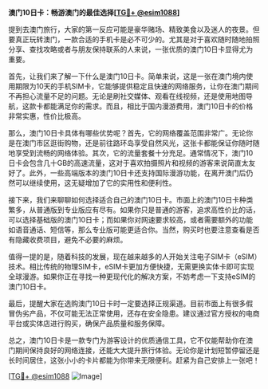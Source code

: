 **澳门10日卡：畅游澳门的最佳选择[[TG💪+ @esim1088](https://t.me/s/esim1088)]**

提到去澳门旅行，大家的第一反应可能是豪华赌场、精致美食以及迷人的夜景。但要真正玩转澳门，一款合适的手机卡是必不可少的。尤其是对于喜欢随时随地拍照分享、查找攻略或者与朋友保持联系的人来说，一张优质的澳门10日卡显得尤为重要。

首先，让我们来了解一下什么是澳门10日卡。简单来说，这是一张在澳门境内使用期限为10天的手机SIM卡，它能够提供稳定且快速的网络服务，让你在澳门期间不再担心流量不足的问题。无论是刷社交媒体、观看在线视频，还是使用地图导航，这款卡都能满足你的需求。而且，相比于国内漫游费用，澳门10日卡的价格非常实惠，性价比极高。

那么，澳门10日卡具体有哪些优势呢？首先，它的网络覆盖范围非常广。无论你是在澳门市区逛街购物，还是前往路环岛享受自然风光，这张卡都能保证你随时随地享受到流畅的网络体验。其次，它的流量套餐十分充足。通常情况下，澳门10日卡会包含几十GB的高速流量，这对于喜欢拍摄照片和视频的游客来说简直太友好了。此外，一些高端版本的澳门10日卡还支持国际漫游功能，在离开澳门后仍然可以继续使用，这无疑增加了它的实用性和便利性。

接下来，我们来聊聊如何选择适合自己的澳门10日卡。市面上的澳门10日卡种类繁多，从普通版到专业版应有尽有。如果你只是普通的游客，追求高性价比的话，可以选择基础版的澳门10日卡；而如果你对网速要求较高，或者需要额外的功能如语音通话、短信等，那么专业版可能更适合你。当然，购买时也要注意查看是否有隐藏收费项目，避免不必要的麻烦。

值得一提的是，随着科技的发展，现在越来越多的人开始关注电子SIM卡（eSIM）技术。相比传统的物理SIM卡，eSIM卡更加方便快捷，无需更换实体卡即可实现全球漫游。如果你正在寻找一种更现代化的解决方案，不妨考虑一下支持eSIM的澳门10日卡。

最后，提醒大家在选购澳门10日卡时一定要选择正规渠道。目前市面上有很多假冒伪劣产品，不仅可能无法正常使用，还存在安全隐患。建议通过官方授权的电商平台或实体店进行购买，确保产品质量和服务保障。

总之，澳门10日卡是一款专门为游客设计的优质通信工具，它不仅能帮助你在澳门期间保持良好的网络连接，还能大大提升旅行体验。无论你是计划短暂停留还是长时间居住，这张小小的卡片都能为你带来无限便利。赶紧为自己安排上一张吧！

[[TG💪+ @esim1088](https://t.me/s/esim1088) ![Image](https://i.postimg.cc/4NQfJmqS/Snipaste-2025-05-13-00-14-12.png)]